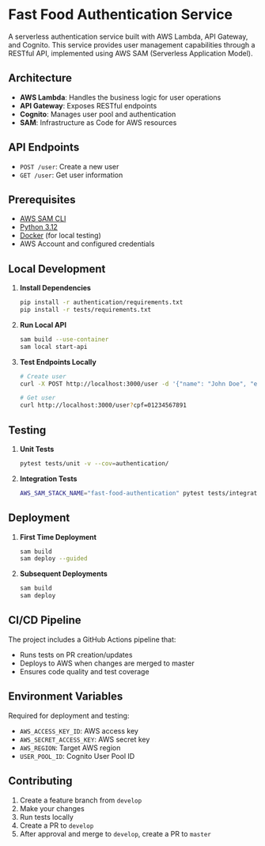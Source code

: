# Fast Food Authentication Service

A serverless authentication service built with AWS Lambda, API Gateway, and Cognito. This service provides user management capabilities through a RESTful API, implemented using AWS SAM (Serverless Application Model).

## Architecture

- **AWS Lambda**: Handles the business logic for user operations
- **API Gateway**: Exposes RESTful endpoints
- **Cognito**: Manages user pool and authentication
- **SAM**: Infrastructure as Code for AWS resources

## API Endpoints

- `POST /user`: Create a new user
- `GET /user`: Get user information

## Prerequisites

- [AWS SAM CLI](https://docs.aws.amazon.com/serverless-application-model/latest/developerguide/serverless-sam-cli-install.html)
- [Python 3.12](https://www.python.org/downloads/)
- [Docker](https://www.docker.com/get-started) (for local testing)
- AWS Account and configured credentials

## Local Development

1. **Install Dependencies**
   ```bash
   pip install -r authentication/requirements.txt
   pip install -r tests/requirements.txt
   ```

2. **Run Local API**
   ```bash
   sam build --use-container
   sam local start-api
   ```

3. **Test Endpoints Locally**
   ```bash
   # Create user
   curl -X POST http://localhost:3000/user -d '{"name": "John Doe", "email": "john@example.com", "password": "secret123", "cpf": "01234567891"}'

   # Get user
   curl http://localhost:3000/user?cpf=01234567891
   ```

## Testing

1. **Unit Tests**
   ```bash
   pytest tests/unit -v --cov=authentication/
   ```

2. **Integration Tests**
   ```bash
   AWS_SAM_STACK_NAME="fast-food-authentication" pytest tests/integration -v
   ```

## Deployment

1. **First Time Deployment**
   ```bash
   sam build
   sam deploy --guided
   ```

2. **Subsequent Deployments**
   ```bash
   sam build
   sam deploy
   ```

## CI/CD Pipeline

The project includes a GitHub Actions pipeline that:
- Runs tests on PR creation/updates
- Deploys to AWS when changes are merged to master
- Ensures code quality and test coverage

## Environment Variables

Required for deployment and testing:
- `AWS_ACCESS_KEY_ID`: AWS access key
- `AWS_SECRET_ACCESS_KEY`: AWS secret key
- `AWS_REGION`: Target AWS region
- `USER_POOL_ID`: Cognito User Pool ID

## Contributing

1. Create a feature branch from `develop`
2. Make your changes
3. Run tests locally
4. Create a PR to `develop`
5. After approval and merge to `develop`, create a PR to `master`

